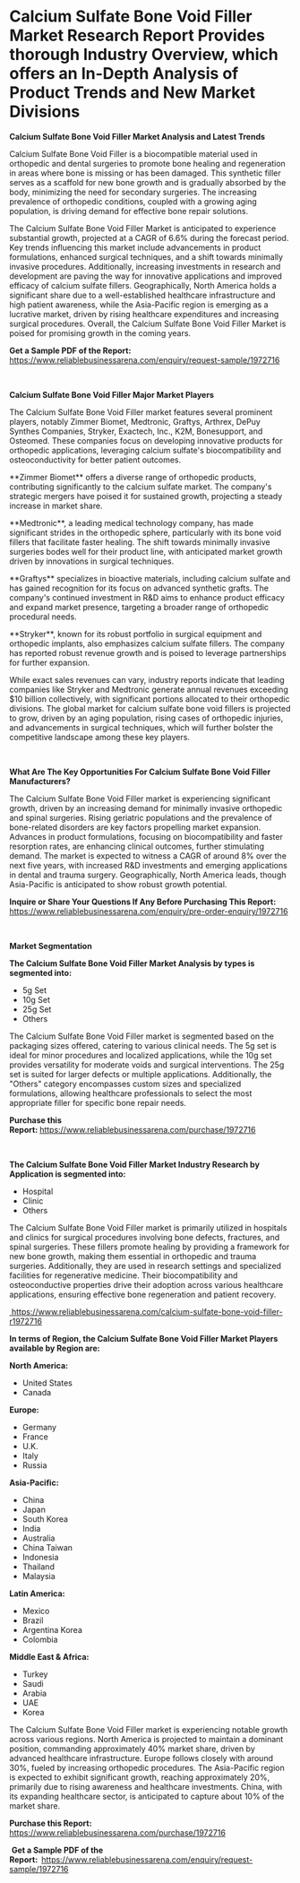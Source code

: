 <p><h1>Calcium Sulfate Bone Void Filler Market Research Report Provides thorough Industry Overview, which offers an In-Depth Analysis of Product Trends and New Market Divisions</h1></p><p><strong>Calcium Sulfate Bone Void Filler Market Analysis and Latest Trends</strong></p>
<p><p>Calcium Sulfate Bone Void Filler is a biocompatible material used in orthopedic and dental surgeries to promote bone healing and regeneration in areas where bone is missing or has been damaged. This synthetic filler serves as a scaffold for new bone growth and is gradually absorbed by the body, minimizing the need for secondary surgeries. The increasing prevalence of orthopedic conditions, coupled with a growing aging population, is driving demand for effective bone repair solutions.</p><p>The Calcium Sulfate Bone Void Filler Market is anticipated to experience substantial growth, projected at a CAGR of 6.6% during the forecast period. Key trends influencing this market include advancements in product formulations, enhanced surgical techniques, and a shift towards minimally invasive procedures. Additionally, increasing investments in research and development are paving the way for innovative applications and improved efficacy of calcium sulfate fillers. Geographically, North America holds a significant share due to a well-established healthcare infrastructure and high patient awareness, while the Asia-Pacific region is emerging as a lucrative market, driven by rising healthcare expenditures and increasing surgical procedures. Overall, the Calcium Sulfate Bone Void Filler Market is poised for promising growth in the coming years.</p></p>
<p><strong>Get a Sample PDF of the Report:&nbsp;</strong> <a href="https://www.reliablebusinessarena.com/enquiry/request-sample/1972716?utm_campaign=2631&utm_medium=2&utm_source=Github&utm_content=ia&utm_term=13042025&utm_id=calcium-sulfate-bone-void-filler">https://www.reliablebusinessarena.com/enquiry/request-sample/1972716</a></p>
<p>&nbsp;</p>
<p><strong>Calcium Sulfate Bone Void Filler Major Market Players</strong></p>
<p><p>The Calcium Sulfate Bone Void Filler market features several prominent players, notably Zimmer Biomet, Medtronic, Graftys, Arthrex, DePuy Synthes Companies, Stryker, Exactech, Inc., K2M, Bonesupport, and Osteomed. These companies focus on developing innovative products for orthopedic applications, leveraging calcium sulfate's biocompatibility and osteoconductivity for better patient outcomes.</p><p>**Zimmer Biomet** offers a diverse range of orthopedic products, contributing significantly to the calcium sulfate market. The company's strategic mergers have poised it for sustained growth, projecting a steady increase in market share.</p><p>**Medtronic**, a leading medical technology company, has made significant strides in the orthopedic sphere, particularly with its bone void fillers that facilitate faster healing. The shift towards minimally invasive surgeries bodes well for their product line, with anticipated market growth driven by innovations in surgical techniques.</p><p>**Graftys** specializes in bioactive materials, including calcium sulfate and has gained recognition for its focus on advanced synthetic grafts. The company's continued investment in R&D aims to enhance product efficacy and expand market presence, targeting a broader range of orthopedic procedural needs.</p><p>**Stryker**, known for its robust portfolio in surgical equipment and orthopedic implants, also emphasizes calcium sulfate fillers. The company has reported robust revenue growth and is poised to leverage partnerships for further expansion.</p><p>While exact sales revenues can vary, industry reports indicate that leading companies like Stryker and Medtronic generate annual revenues exceeding $10 billion collectively, with significant portions allocated to their orthopedic divisions. The global market for calcium sulfate bone void fillers is projected to grow, driven by an aging population, rising cases of orthopedic injuries, and advancements in surgical techniques, which will further bolster the competitive landscape among these key players.</p></p>
<p>&nbsp;</p>
<p><strong>What Are The Key Opportunities For Calcium Sulfate Bone Void Filler Manufacturers?</strong></p>
<p><p>The Calcium Sulfate Bone Void Filler market is experiencing significant growth, driven by an increasing demand for minimally invasive orthopedic and spinal surgeries. Rising geriatric populations and the prevalence of bone-related disorders are key factors propelling market expansion. Advances in product formulations, focusing on biocompatibility and faster resorption rates, are enhancing clinical outcomes, further stimulating demand. The market is expected to witness a CAGR of around 8% over the next five years, with increased R&D investments and emerging applications in dental and trauma surgery. Geographically, North America leads, though Asia-Pacific is anticipated to show robust growth potential.</p></p>
<p><strong>Inquire or Share Your Questions If Any Before Purchasing This Report:</strong> <a href="https://www.reliablebusinessarena.com/enquiry/pre-order-enquiry/1972716?utm_campaign=2631&utm_medium=2&utm_source=Github&utm_content=ia&utm_term=13042025&utm_id=calcium-sulfate-bone-void-filler">https://www.reliablebusinessarena.com/enquiry/pre-order-enquiry/1972716</a></p>
<p>&nbsp;</p>
<p><strong>Market Segmentation</strong></p>
<p><strong>The Calcium Sulfate Bone Void Filler Market Analysis by types is segmented into:</strong></p>
<p><ul><li>5g Set</li><li>10g Set</li><li>25g Set</li><li>Others</li></ul></p>
<p><p>The Calcium Sulfate Bone Void Filler market is segmented based on the packaging sizes offered, catering to various clinical needs. The 5g set is ideal for minor procedures and localized applications, while the 10g set provides versatility for moderate voids and surgical interventions. The 25g set is suited for larger defects or multiple applications. Additionally, the "Others" category encompasses custom sizes and specialized formulations, allowing healthcare professionals to select the most appropriate filler for specific bone repair needs.</p></p>
<p><strong>Purchase this Report:&nbsp;</strong><a href="https://www.reliablebusinessarena.com/purchase/1972716?utm_campaign=2631&utm_medium=2&utm_source=Github&utm_content=ia&utm_term=13042025&utm_id=calcium-sulfate-bone-void-filler">https://www.reliablebusinessarena.com/purchase/1972716</a></p>
<p>&nbsp;</p>
<p><strong>The Calcium Sulfate Bone Void Filler Market Industry Research by Application is segmented into:</strong></p>
<p><ul><li>Hospital</li><li>Clinic</li><li>Others</li></ul></p>
<p><p>The Calcium Sulfate Bone Void Filler market is primarily utilized in hospitals and clinics for surgical procedures involving bone defects, fractures, and spinal surgeries. These fillers promote healing by providing a framework for new bone growth, making them essential in orthopedic and trauma surgeries. Additionally, they are used in research settings and specialized facilities for regenerative medicine. Their biocompatibility and osteoconductive properties drive their adoption across various healthcare applications, ensuring effective bone regeneration and patient recovery.</p></p>
<p><a href="https://www.reliablebusinessarena.com/calcium-sulfate-bone-void-filler-r1972716?utm_campaign=2631&utm_medium=2&utm_source=Github&utm_content=ia&utm_term=13042025&utm_id=calcium-sulfate-bone-void-filler">&nbsp;https://www.reliablebusinessarena.com/calcium-sulfate-bone-void-filler-r1972716</a></p>
<p><strong>In terms of Region, the Calcium Sulfate Bone Void Filler Market Players available by Region are:</strong></p>
<p>
    <p> <strong> North America: </strong>
        <ul>
            <li>United States</li>
            <li>Canada</li>
        </ul>
        </p> 
    <p> <strong> Europe: </strong>
        <ul>
            <li>Germany</li>
            <li>France</li>
            <li>U.K.</li>
            <li>Italy</li>
            <li>Russia</li>
        </ul>
        </p> 
    <p> <strong> Asia-Pacific: </strong>
        <ul>
            <li>China</li>
            <li>Japan</li>
            <li>South Korea</li>
            <li>India</li>
            <li>Australia</li>
            <li>China Taiwan</li>
            <li>Indonesia</li>
            <li>Thailand</li>
            <li>Malaysia</li>
        </ul>
        </p> 
    <p> <strong> Latin America: </strong>
        <ul>
            <li>Mexico</li>
            <li>Brazil</li>
            <li>Argentina Korea</li>
            <li>Colombia</li>
        </ul>
        </p> 
    <p> <strong> Middle East & Africa: </strong>
        <ul>
            <li>Turkey</li>
            <li>Saudi</li>
            <li>Arabia</li>
            <li>UAE</li>
            <li>Korea</li>
        </ul>
    </p>
    </p>
<p><p>The Calcium Sulfate Bone Void Filler market is experiencing notable growth across various regions. North America is projected to maintain a dominant position, commanding approximately 40% market share, driven by advanced healthcare infrastructure. Europe follows closely with around 30%, fueled by increasing orthopedic procedures. The Asia-Pacific region is expected to exhibit significant growth, reaching approximately 20%, primarily due to rising awareness and healthcare investments. China, with its expanding healthcare sector, is anticipated to capture about 10% of the market share.</p></p>
<p><strong>Purchase this Report: </strong><a href="https://www.reliablebusinessarena.com/purchase/1972716?utm_campaign=2631&utm_medium=2&utm_source=Github&utm_content=ia&utm_term=13042025&utm_id=calcium-sulfate-bone-void-filler">https://www.reliablebusinessarena.com/purchase/1972716</a></p>
<p>&nbsp;<strong>Get a Sample PDF of the Report:&nbsp;&nbsp;</strong><a href="https://www.reliablebusinessarena.com/enquiry/request-sample/1972716?utm_campaign=2631&utm_medium=2&utm_source=Github&utm_content=ia&utm_term=13042025&utm_id=calcium-sulfate-bone-void-filler">https://www.reliablebusinessarena.com/enquiry/request-sample/1972716</a></p>
<p><strong></strong></p>
<p><p></p><p></p><p></p></p>